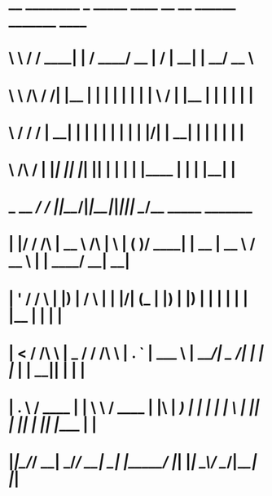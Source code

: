 #               __          ________ _      _____ ____  __  __ ______   _______ ____                    
#               \ \        / /  ____| |    / ____/ __ \|  \/  |  ____| |__   __/ __ \                   
#                \ \  /\  / /| |__  | |   | |   | |  | | \  / | |__       | | | |  | |                  
#                 \ \/  \/ / |  __| | |   | |   | |  | | |\/| |  __|      | | | |  | |                  
#                  \  /\  /  | |____| |___| |___| |__| | |  | | |____     | | | |__| |                  
#  _  __          __\/_ \/   |______|______\_____\____/|_|__|_|______|____|_|  \____/____ _____ _______ 
# | |/ /    /\   |  __ \     /\   | \ | ( )/ ____|    |  __ \|  __ \ / __ \     | |  ____/ ____|__   __|
# | ' /    /  \  | |__) |   /  \  |  \| |/| (___      | |__) | |__) | |  | |    | | |__ | |       | |
# |  <    / /\ \ |  _  /   / /\ \ | . ` |  \___ \     |  ___/|  _  /| |  | |_   | |  __|| |       | |
# | . \  / ____ \| | \ \  / ____ \| |\  |  ____) |    | |    | | \ \| |__| | |__| | |___| |____   | | 
# |_|\_\/_/    \_\_|  \_\/_/    \_\_| \_| |_____/     |_|    |_|  \_\\____/ \____/|______\_____|  |_| 
